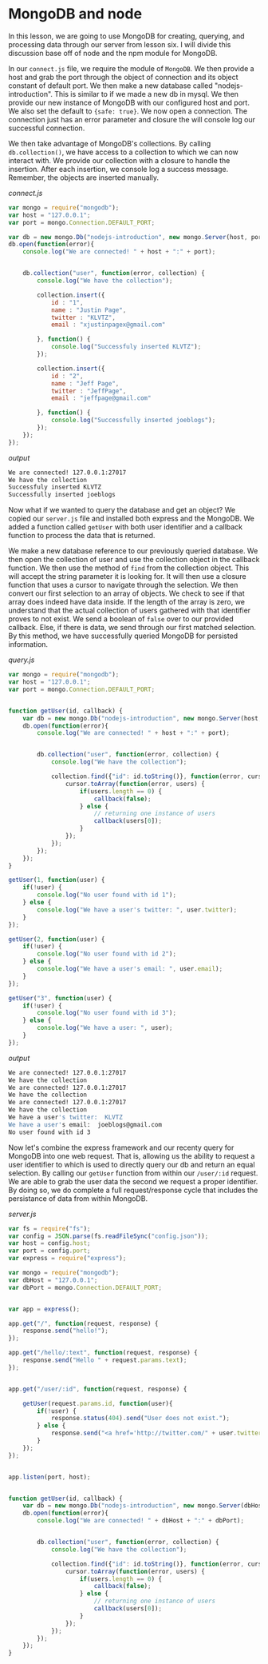 MongoDB and node
================
In this lesson, we are going to use MongoDB for creating, querying, and
processing data through our server from lesson six. I will divide this
discussion base off of node and the npm module for MongoDB.

In our `connect.js` file, we require the module of `MongoDB`. We then provide a
host and grab the port through the object of connection and its object constant
of default port. We then make a new database called "nodejs-introduction". This
is similar to if we made a new db in mysql. We then provide our new instance of
MongoDB with our configured host and port. We also set the default to `{safe:
true}`. We now open a connection. The connection just has an error parameter and
closure the will console log our successful connection.

We then take advantage of MongoDB's collections. By calling `db.collection()`,
we have access to a collection to which we can now interact with. We provide our
collection with a closure to handle the insertion. After each insertion, we
console log a success message. Remember, the objects are inserted manually.

*connect.js*
```javascript
var mongo = require("mongodb");
var host = "127.0.0.1";
var port = mongo.Connection.DEFAULT_PORT;

var db = new mongo.Db("nodejs-introduction", new mongo.Server(host, port, {}), {safe: true});
db.open(function(error){
	console.log("We are connected! " + host + ":" + port);


	db.collection("user", function(error, collection) {
		console.log("We have the collection");

		collection.insert({
			id : "1",
			name : "Justin Page",
			twitter : "KLVTZ",
			email : "xjustinpagex@gmail.com"

		}, function() {
			console.log("Successfuly inserted KLVTZ");
		});

		collection.insert({
			id : "2",
			name : "Jeff Page",
			twitter : "JeffPage",
			email : "jeffpage@gmail.com"

		}, function() {
			console.log("Successfully inserted joeblogs");
		});
	});
});
```

*output*
```bash
We are connected! 127.0.0.1:27017
We have the collection
Successfuly inserted KLVTZ
Successfully inserted joeblogs
```

Now what if we wanted to query the database and get an object? We copied our
`server.js` file and installed both express and the MongoDB. We added a function
called `getUser` with both user identifier and a callback function to process
the data that is returned. 

We make a new database reference to our previously queried database. We then
open the collection of user and use the collection object in the callback
function. We then use the method of `find` from the collection object. This will
accept the string parameter it is looking for. It will then use a closure
function that uses a cursor to navigate through the selection. We then convert
our first selection to an array of objects. We check to see if that array does
indeed have data inside. If the length of the array is zero, we understand that
the actual collection of users gathered with that identifier proves to not
exist. We send a boolean of `false` over to our provided callback. Else, if
there is data, we send through our first matched selection. By this method, we
have successfully queried MongoDB for persisted information. 

*query.js*
```javascript
var mongo = require("mongodb");
var host = "127.0.0.1";
var port = mongo.Connection.DEFAULT_PORT;


function getUser(id, callback) {
	var db = new mongo.Db("nodejs-introduction", new mongo.Server(host, port, {}), {safe: true});
	db.open(function(error){
		console.log("We are connected! " + host + ":" + port);


		db.collection("user", function(error, collection) {
			console.log("We have the collection");

			collection.find({"id": id.toString()}, function(error, cursor) {
				cursor.toArray(function(error, users) {
					if(users.length == 0) {
						callback(false);
					} else {
						// returning one instance of users
						callback(users[0]);
					}
				});
			});
		});
	});
}

getUser(1, function(user) {
	if(!user) {
		console.log("No user found with id 1");
	} else {
		console.log("We have a user's twitter: ", user.twitter);
	}
});

getUser(2, function(user) {
	if(!user) {
		console.log("No user found with id 2");
	} else {
		console.log("We have a user's email: ", user.email);
	}
});

getUser("3", function(user) {
	if(!user) {
		console.log("No user found with id 3");
	} else {
		console.log("We have a user: ", user);
	}
});
```

*output*
```bash
We are connected! 127.0.0.1:27017
We have the collection
We are connected! 127.0.0.1:27017
We have the collection
We are connected! 127.0.0.1:27017
We have the collection
We have a user's twitter:  KLVTZ
We have a user's email:  joeblogs@gmail.com
No user found with id 3
```

Now let's combine the express framework and our recenty query for MongoDB into
one web request. That is, allowing us the ability to request a user identifier
to which is used to directly query our db and return an equal selection. By
calling our `getUser` function from within our `/user/:id` request. We are able
to grab the user data the second we request a proper identifier. By doing so, we
do complete a full request/response cycle that includes the persistance of data
from within MongoDB.

*server.js*
```javascript
var fs = require("fs");
var config = JSON.parse(fs.readFileSync("config.json"));
var host = config.host;
var port = config.port;
var express = require("express");

var mongo = require("mongodb");
var dbHost = "127.0.0.1";
var dbPort = mongo.Connection.DEFAULT_PORT;


var app = express();

app.get("/", function(request, response) {
	response.send("hello!");
});

app.get("/hello/:text", function(request, response) {
	response.send("Hello " + request.params.text);
});


app.get("/user/:id", function(request, response) {

	getUser(request.params.id, function(user){
		if(!user) {
			response.status(404).send("User does not exist.");
		} else {
			response.send("<a href='http://twitter.com/" + user.twitter + "' target='_blank'>Follow " + user.name + " on twitter</a>");
		}
	});
});


app.listen(port, host);


function getUser(id, callback) {
	var db = new mongo.Db("nodejs-introduction", new mongo.Server(dbHost, dbPort, {}), {safe: true});
	db.open(function(error){
		console.log("We are connected! " + dbHost + ":" + dbPort);


		db.collection("user", function(error, collection) {
			console.log("We have the collection");

			collection.find({"id": id.toString()}, function(error, cursor) {
				cursor.toArray(function(error, users) {
					if(users.length == 0) {
						callback(false);
					} else {
						// returning one instance of users
						callback(users[0]);
					}
				});
			});
		});
	});
}
```
